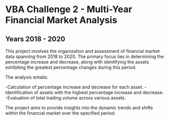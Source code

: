 # VBA Challenge 2 - Multi-Year Financial Market Analysis

## Years 2018 - 2020

This project involves the organization and assessment of financial market data spanning from 2018 to 2020. 
The primary focus lies in determining the percentage increase and decrease, along with identifying the assets 
exhibiting the greatest percentage changes during this period.

The analysis entails:

-Calculation of percentage increase and decrease for each asset.
-Identification of assets with the highest percentage increase and decrease.
-Evaluation of total trading volume across various assets.


The project aims to provide insights into the dynamic trends and shifts within the financial market over the specified period.

